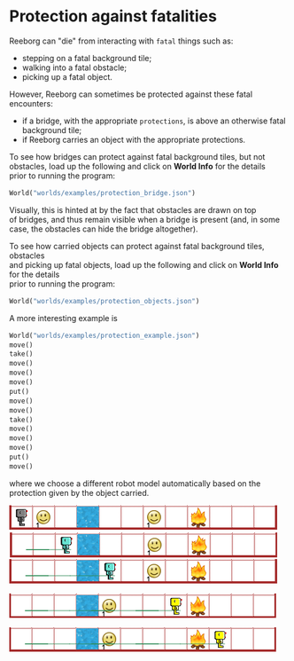 # Protection against fatalities

Reeborg can "die" from interacting with `fatal` things such as:

* stepping on a fatal background tile;
* walking into a fatal obstacle;
* picking up a fatal object.

However, Reeborg can sometimes be protected against these fatal encounters:

* if a bridge, with the appropriate `protections`, is above an
  otherwise fatal background tile;
* if Reeborg carries an object with the appropriate protections.

To see how bridges can protect against fatal background tiles, but not  
obstacles, load up the following and click on **World Info** for the details  
prior to running the program:

```py
World("worlds/examples/protection_bridge.json")
```

Visually, this is hinted at by the fact that obstacles are drawn on top  
of bridges, and thus remain visible when a bridge is present \(and, in some  
case, the obstacles can hide the bridge altogether\).

To see how carried objects can protect against fatal background tiles, obstacles  
and picking up fatal objects, load up the following and click on **World Info** for the details  
prior to running the program:

```py
World("worlds/examples/protection_objects.json")
```

A more interesting example is

```py
World("worlds/examples/protection_example.json")
move()
take()
move()
move()
move()
put()
move()
move()
take()
move()
move()
move()
put()
move()
```

where we choose a different robot model automatically based on the protection given by the object carried.

![](/assets/protect1.png)![](/assets/protect2.png)![](/assets/protect3.png)

![](/assets/protect4.png)

![](/assets/protect5.png)

